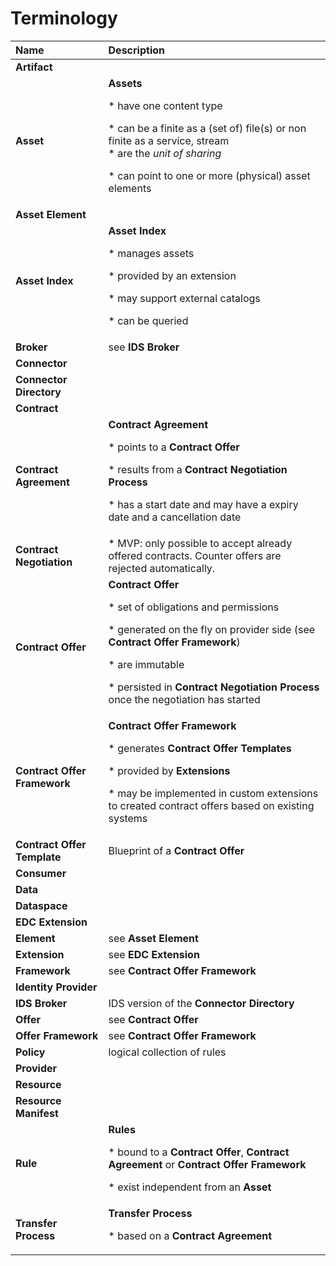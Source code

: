 # Terminology

| Name                                   | Description                                         |
|:---                                    |:---                                                 |
| **Artifact**                           |
| **Asset**                              | **Assets**<p>* have one content type<p>* can be a finite as a (set of) file(s) or non finite as a service, stream</br>* are the _unit of sharing_<p>* can point to one or more (physical) asset elements
| **Asset Element**                      |
| **Asset Index**                        | **Asset Index**<p>* manages assets<p>* provided by an extension<p>* may support external catalogs<p>* can be queried 
| **Broker**                             | see **IDS Broker**
| **Connector**                          |
| **Connector Directory**                |
| **Contract**                           |
| **Contract Agreement**                 | **Contract Agreement**<p>* points to a **Contract Offer**<p>* results from a **Contract Negotiation Process**<p>* has a start date and may have a expiry date and a cancellation date
| **Contract Negotiation**               | * MVP: only possible to accept already offered contracts. Counter offers are rejected automatically.
| **Contract Offer**                     | **Contract Offer**<p>* set of obligations and permissions<p>* generated on the fly on provider side (see **Contract Offer Framework**)<p>* are immutable<p>* persisted in **Contract Negotiation Process** once the negotiation has started<p>
| **Contract Offer Framework**           | **Contract Offer Framework**<p>* generates **Contract Offer Templates**<p>* provided by **Extensions**<p>* may be implemented in custom extensions to created contract offers based on existing systems
| **Contract Offer Template**            | Blueprint of a **Contract Offer**
| **Consumer**                           |
| **Data**                               |
| **Dataspace**                          |
| **EDC Extension**                      |
| **Element**                            | see **Asset Element**
| **Extension**                          | see **EDC Extension**
| **Framework**                          | see **Contract Offer Framework**
| **Identity Provider**                  |
| **IDS Broker**                         | IDS version of the **Connector Directory**
| **Offer**                              | see **Contract Offer**
| **Offer Framework**                    | see **Contract Offer Framework**
| **Policy**                             | logical collection of rules
| **Provider**                           |
| **Resource**                           |
| **Resource Manifest**                  |
| **Rule**                               | **Rules**<p>* bound to a **Contract Offer**, **Contract Agreement** or **Contract Offer Framework**<p>* exist independent from an **Asset**
| **Transfer Process**                   | **Transfer Process**<p>* based on a **Contract Agreement**